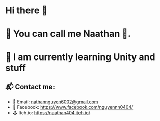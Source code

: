 # Hi there 👋
# 🌈 You can call me Naathan 🌈.
# 🎯 I am currently learning Unity and stuff
## 📬 Contact me: 
- 📮 Email: nathannguyen6002@gmail.com
- 📲 Facebook: https://www.facebook.com/nguyennn0404/
- 🕹️ Itch.io: https://naathan404.itch.io/

<!--
**Naathan404/Naathan404** is a ✨ _special_ ✨ repository because its `README.md` (this file) appears on your GitHub profile.

Here are some ideas to get you started:

- 🔭 I’m currently working on ...
- 🌱 I’m currently learning ...
- 👯 I’m looking to collaborate on ...
- 🤔 I’m looking for help with ...
- 💬 Ask me about ...
- 📫 How to reach me: ...
- 😄 Pronouns: ...
- ⚡ Fun fact: ...
-->
